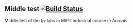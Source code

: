 ## Middle test [![Build Status](https://travis-ci.com/puchkovki/Middle-test.svg?branch=master)](https://travis-ci.com/puchkovki/Middle-test)

Middle test of the tp-labs in MIPT Industrial course in Acronis.
